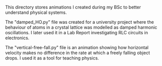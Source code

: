 This directory stores animations I created during my BSc to better understand physical systems.

The "damped_HO.py" file was created for a university project where the behaviour of atoms in a crystal lattice was modelled as damped harmonic oscillations. I later used it in a Lab Report investigating RLC circuits in electronics.

The "vertical-free-fall.py" file is an animation showing how horizontal velocity makes no difference in the rate at which a freely falling object drops. I used it as a tool for teaching physics.
